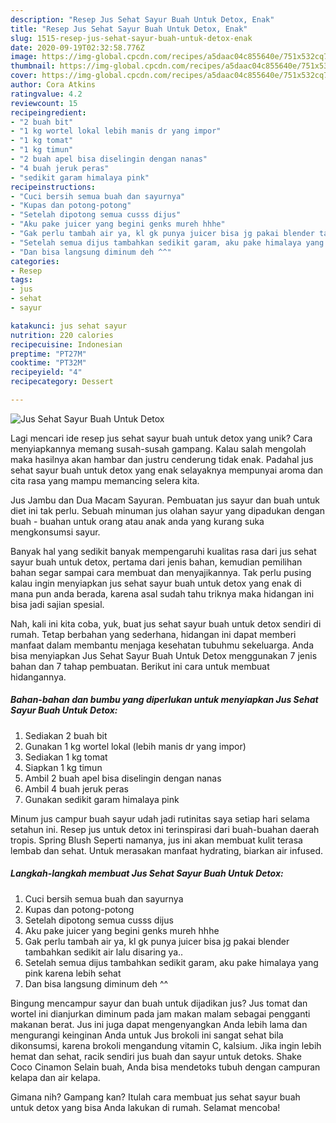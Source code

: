 ```yaml
---
description: "Resep Jus Sehat Sayur Buah Untuk Detox, Enak"
title: "Resep Jus Sehat Sayur Buah Untuk Detox, Enak"
slug: 1515-resep-jus-sehat-sayur-buah-untuk-detox-enak
date: 2020-09-19T02:32:58.776Z
image: https://img-global.cpcdn.com/recipes/a5daac04c855640e/751x532cq70/jus-sehat-sayur-buah-untuk-detox-foto-resep-utama.jpg
thumbnail: https://img-global.cpcdn.com/recipes/a5daac04c855640e/751x532cq70/jus-sehat-sayur-buah-untuk-detox-foto-resep-utama.jpg
cover: https://img-global.cpcdn.com/recipes/a5daac04c855640e/751x532cq70/jus-sehat-sayur-buah-untuk-detox-foto-resep-utama.jpg
author: Cora Atkins
ratingvalue: 4.2
reviewcount: 15
recipeingredient:
- "2 buah bit"
- "1 kg wortel lokal lebih manis dr yang impor"
- "1 kg tomat"
- "1 kg timun"
- "2 buah apel bisa diselingin dengan nanas"
- "4 buah jeruk peras"
- "sedikit garam himalaya pink"
recipeinstructions:
- "Cuci bersih semua buah dan sayurnya"
- "Kupas dan potong-potong"
- "Setelah dipotong semua cusss dijus"
- "Aku pake juicer yang begini genks mureh hhhe"
- "Gak perlu tambah air ya, kl gk punya juicer bisa jg pakai blender tambahkan sedikit air lalu disaring ya.."
- "Setelah semua dijus tambahkan sedikit garam, aku pake himalaya yang pink karena lebih sehat"
- "Dan bisa langsung diminum deh ^^"
categories:
- Resep
tags:
- jus
- sehat
- sayur

katakunci: jus sehat sayur 
nutrition: 220 calories
recipecuisine: Indonesian
preptime: "PT27M"
cooktime: "PT32M"
recipeyield: "4"
recipecategory: Dessert

---
```



![Jus Sehat Sayur Buah Untuk Detox](https://img-global.cpcdn.com/recipes/a5daac04c855640e/751x532cq70/jus-sehat-sayur-buah-untuk-detox-foto-resep-utama.jpg)

Lagi mencari ide resep jus sehat sayur buah untuk detox yang unik? Cara menyiapkannya memang susah-susah gampang. Kalau salah mengolah maka hasilnya akan hambar dan justru cenderung tidak enak. Padahal jus sehat sayur buah untuk detox yang enak selayaknya mempunyai aroma dan cita rasa yang mampu memancing selera kita.

Jus Jambu dan Dua Macam Sayuran. Pembuatan jus sayur dan buah untuk diet ini tak perlu. Sebuah minuman jus olahan sayur yang dipadukan dengan buah - buahan untuk orang atau anak anda yang kurang suka mengkonsumsi sayur.

Banyak hal yang sedikit banyak mempengaruhi kualitas rasa dari jus sehat sayur buah untuk detox, pertama dari jenis bahan, kemudian pemilihan bahan segar sampai cara membuat dan menyajikannya. Tak perlu pusing kalau ingin menyiapkan jus sehat sayur buah untuk detox yang enak di mana pun anda berada, karena asal sudah tahu triknya maka hidangan ini bisa jadi sajian spesial.


Nah, kali ini kita coba, yuk, buat jus sehat sayur buah untuk detox sendiri di rumah. Tetap berbahan yang sederhana, hidangan ini dapat memberi manfaat dalam membantu menjaga kesehatan tubuhmu sekeluarga. Anda bisa menyiapkan Jus Sehat Sayur Buah Untuk Detox menggunakan 7 jenis bahan dan 7 tahap pembuatan. Berikut ini cara untuk membuat hidangannya.

<!--inarticleads1-->

##### Bahan-bahan dan bumbu yang diperlukan untuk menyiapkan Jus Sehat Sayur Buah Untuk Detox:

1. Sediakan 2 buah bit
1. Gunakan 1 kg wortel lokal (lebih manis dr yang impor)
1. Sediakan 1 kg tomat
1. Siapkan 1 kg timun
1. Ambil 2 buah apel bisa diselingin dengan nanas
1. Ambil 4 buah jeruk peras
1. Gunakan sedikit garam himalaya pink


Minum jus campur buah sayur udah jadi rutinitas saya setiap hari selama setahun ini. Resep jus untuk detox ini terinspirasi dari buah-buahan daerah tropis. Spring Blush Seperti namanya, jus ini akan membuat kulit terasa lembab dan sehat. Untuk merasakan manfaat hydrating, biarkan air infused. 

<!--inarticleads2-->

##### Langkah-langkah membuat Jus Sehat Sayur Buah Untuk Detox:

1. Cuci bersih semua buah dan sayurnya
1. Kupas dan potong-potong
1. Setelah dipotong semua cusss dijus
1. Aku pake juicer yang begini genks mureh hhhe
1. Gak perlu tambah air ya, kl gk punya juicer bisa jg pakai blender tambahkan sedikit air lalu disaring ya..
1. Setelah semua dijus tambahkan sedikit garam, aku pake himalaya yang pink karena lebih sehat
1. Dan bisa langsung diminum deh ^^


Bingung mencampur sayur dan buah untuk dijadikan jus? Jus tomat dan wortel ini dianjurkan diminum pada jam makan malam sebagai pengganti makanan berat. Jus ini juga dapat mengenyangkan Anda lebih lama dan mengurangi keinginan Anda untuk Jus brokoli ini sangat sehat bila dikonsumsi, karena brokoli mengandung vitamin C, kalsium. Jika ingin lebih hemat dan sehat, racik sendiri jus buah dan sayur untuk detoks. Shake Coco Cinamon Selain buah, Anda bisa mendetoks tubuh dengan campuran kelapa dan air kelapa. 

Gimana nih? Gampang kan? Itulah cara membuat jus sehat sayur buah untuk detox yang bisa Anda lakukan di rumah. Selamat mencoba!
